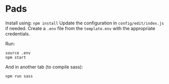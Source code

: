 # Pads

Install using: `npm install`
Update the configuration in `config/edit/index.js` if needed.
Create a `.env` file from the `template.env` with the appropriate credentials.

Run:
```
source .env
npm start
```

And in another tab (to compile sass):
```
npm run sass
```
